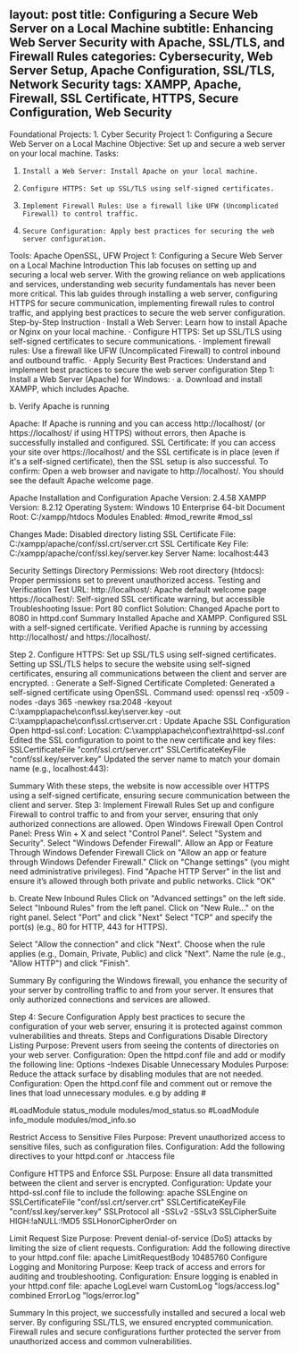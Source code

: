 
layout: post
title: Configuring a Secure Web Server on a Local Machine
subtitle: Enhancing Web Server Security with Apache, SSL/TLS, and Firewall Rules
categories: Cybersecurity, Web Server Setup, Apache Configuration, SSL/TLS, Network Security
tags: XAMPP, Apache, Firewall, SSL Certificate, HTTPS, Secure Configuration, Web Security
---


Foundational Projects: 1. Cyber Security
Project 1: Configuring a Secure Web Server on a Local Machine
Objective: Set up and secure a web server on your local machine.
Tasks:
1.     Install a Web Server: Install Apache on your local machine.
2.     Configure HTTPS: Set up SSL/TLS using self-signed certificates.
3.     Implement Firewall Rules: Use a firewall like UFW (Uncomplicated Firewall) to control traffic.
4.     Secure Configuration: Apply best practices for securing the web server configuration.
Tools: Apache OpenSSL, UFW
Project 1: Configuring a Secure Web Server on a Local Machine
Introduction
This lab focuses on setting up and securing a local web server. With the growing reliance on web applications and services, understanding web security fundamentals has never been more critical.
This lab guides through installing a web server, configuring HTTPS for secure communication, implementing firewall rules to control traffic, and applying best practices to secure the web server configuration.
Step-by-Step Instruction
·         Install a Web Server: Learn how to install Apache or Nginx on your local machine.
·         Configure HTTPS: Set up SSL/TLS using self-signed certificates to secure communications.
·         Implement firewall rules: Use a firewall like UFW (Uncomplicated Firewall) to control inbound and outbound traffic.
·         Apply Security Best Practices: Understand and implement best practices to secure the web server configuration
Step 1: Install a Web Server (Apache) for Windows:
·         a. Download and install XAMPP, which includes Apache.

b. Verify Apache is running


 Apache: If Apache is running and you can access http://localhost/ (or https://localhost/ if using HTTPS) without errors, then Apache is successfully installed and configured.
SSL Certificate: If you can access your site over https://localhost/ and the SSL certificate is in place (even if it's a self-signed certificate), then the SSL setup is also successful.
To confirm:
Open a web browser and navigate to http://localhost/. You should see the default Apache welcome page.


Apache Installation and Configuration 
Apache Version: 2.4.58
XAMPP Version: 8.2.12
Operating System: Windows 10 Enterprise 64-bit
Document Root: C:/xampp/htdocs
Modules Enabled:
#mod_rewrite
#mod_ssl

Changes Made:
Disabled directory listing
SSL Certificate File: C:/xampp/apache/conf/ssl.crt/server.crt
SSL Certificate Key File: C:/xampp/apache/conf/ssl.key/server.key
Server Name: localhost:443

Security Settings
Directory Permissions:
Web root directory (htdocs): Proper permissions set to prevent unauthorized access.
Testing and Verification
Test URL:
http://localhost/: Apache default welcome page
https://localhost/: Self-signed SSL certificate warning, but accessible
Troubleshooting
Issue: Port 80 conflict
Solution: Changed Apache port to 8080 in httpd.conf
Summary
Installed Apache and XAMPP.
Configured SSL with a self-signed certificate.
Verified Apache is running by accessing http://localhost/ and https://localhost/.


Step 2.  Configure HTTPS: Set up SSL/TLS using self-signed certificates.
Setting up SSL/TLS helps to secure the website using self-signed
certificates, ensuring all communications between the client and server
are encrypted.
: Generate a Self-Signed Certificate
Completed:
Generated a self-signed certificate using OpenSSL.
Command used: 
openssl req -x509 -nodes -days 365 -newkey rsa:2048 -keyout C:\xampp\apache\conf\ssl.key\server.key -out C:\xampp\apache\conf\ssl.crt\server.crt
: Update Apache SSL Configuration
Open httpd-ssl.conf:
Location: C:\xampp\apache\conf\extra\httpd-ssl.conf
Edited the SSL configuration to point to the new certificate and key files:
SSLCertificateFile "conf/ssl.crt/server.crt"
SSLCertificateKeyFile "conf/ssl.key/server.key"
Updated the server name to match your domain name (e.g., localhost:443):

Summary
With these steps, the website is now accessible over HTTPS using a self-signed certificate, ensuring secure communication between the client and server.
Step 3: Implement Firewall Rules 
Set up and configure  Firewall to control traffic to and from your server, ensuring that only authorized connections are allowed.
 Open Windows Firewall
Open Control Panel:
Press Win + X and select "Control Panel".
Select "System and Security".
Select "Windows Defender Firewall".
 Allow an App or Feature Through Windows Defender Firewall
Click on "Allow an app or feature through Windows Defender Firewall."
Click on "Change settings" (you might need administrative privileges).
Find "Apache HTTP Server" in the list and ensure it’s allowed through both private and public networks.
Click "OK"

b. Create New Inbound Rules
Click on "Advanced settings" on the left side.
Select "Inbound Rules" from the left panel.
Click on "New Rule..." on the right panel.
Select "Port" and click "Next"
Select "TCP" and specify the port(s) (e.g., 80 for HTTP, 443 for HTTPS).

Select "Allow the connection" and click "Next".
Choose when the rule applies (e.g., Domain, Private, Public) and click "Next".
Name the rule (e.g., "Allow HTTP") and click "Finish".

Summary
By configuring the Windows firewall, you enhance the security of your server by controlling traffic to and from your server. It ensures that only authorized connections and services are allowed.

Step 4: Secure Configuration
Apply best practices to secure the configuration of your web server, ensuring it is protected against common vulnerabilities and threats.
Steps and Configurations
Disable Directory Listing
Purpose: Prevent users from seeing the contents of directories on your web server.
Configuration: Open the httpd.conf file and add or modify the following line:
Options -Indexes
Disable Unnecessary Modules
Purpose: Reduce the attack surface by disabling modules that are not needed.
Configuration: Open the httpd.conf file and comment out or remove the lines that load unnecessary modules. e.g by adding #

#LoadModule status_module modules/mod_status.so
#LoadModule info_module modules/mod_info.so

Restrict Access to Sensitive Files
Purpose: Prevent unauthorized access to sensitive files, such as configuration files.
Configuration: Add the following directives to your httpd.conf or .htaccess file

Configure HTTPS and Enforce SSL
Purpose: Ensure all data transmitted between the client and server is encrypted.
Configuration: Update your httpd-ssl.conf file to include the following:
apache
SSLEngine on
SSLCertificateFile "conf/ssl.crt/server.crt"
SSLCertificateKeyFile "conf/ssl.key/server.key"
SSLProtocol all -SSLv2 -SSLv3
SSLCipherSuite HIGH:!aNULL:!MD5
SSLHonorCipherOrder on

Limit Request Size
Purpose: Prevent denial-of-service (DoS) attacks by limiting the size of client requests.
Configuration: Add the following directive to your httpd.conf file:
apache
LimitRequestBody 10485760
Configure Logging and Monitoring
Purpose: Keep track of access and errors for auditing and troubleshooting.
Configuration: Ensure logging is enabled in your httpd.conf file:
apache
LogLevel warn
CustomLog "logs/access.log" combined
ErrorLog "logs/error.log"

Summary
In this project, we successfully installed and secured a local web server. By configuring SSL/TLS, we ensured encrypted communication. 
Firewall rules and secure configurations further protected the server from unauthorized access and common vulnerabilities.


 
 


